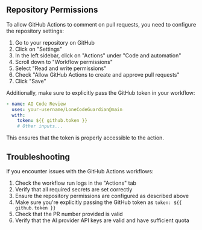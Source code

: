 ## Repository Permissions

To allow GitHub Actions to comment on pull requests, you need to configure the repository settings:

1. Go to your repository on GitHub
2. Click on "Settings"
3. In the left sidebar, click on "Actions" under "Code and automation"
4. Scroll down to "Workflow permissions"
5. Select "Read and write permissions"
6. Check "Allow GitHub Actions to create and approve pull requests"
7. Click "Save"

Additionally, make sure to explicitly pass the GitHub token in your workflow:

```yaml
- name: AI Code Review
  uses: your-username/LoneCodeGuardian@main
  with:
    token: ${{ github.token }}
    # Other inputs...
```

This ensures that the token is properly accessible to the action.

## Troubleshooting

If you encounter issues with the GitHub Actions workflows:

1. Check the workflow run logs in the "Actions" tab
2. Verify that all required secrets are set correctly
3. Ensure the repository permissions are configured as described above
4. Make sure you're explicitly passing the GitHub token as `token: ${{ github.token }}`
5. Check that the PR number provided is valid
6. Verify that the AI provider API keys are valid and have sufficient quota 